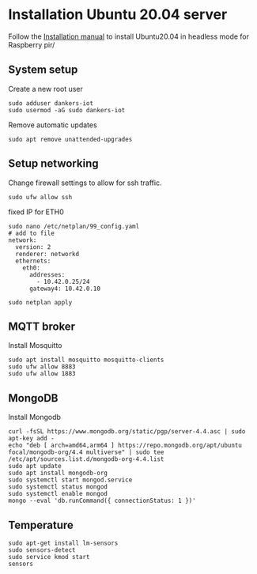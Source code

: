 # Installation Ubuntu 20.04 server

Follow the [Installation manual](https://roboticsbackend.com/install-ubuntu-on-raspberry-pi-without-monitor/ "Installation manual") to install Ubuntu20.04 in headless mode for Raspberry pir/

## System setup
Create a new root user
```
sudo adduser dankers-iot
sudo usermod -aG sudo dankers-iot
```
Remove automatic updates
```
sudo apt remove unattended-upgrades
```


## Setup networking

Change firewall settings to allow for ssh traffic.
```
sudo ufw allow ssh
```

fixed IP for ETH0
```
sudo nano /etc/netplan/99_config.yaml
# add to file
network:
  version: 2
  renderer: networkd
  ethernets:
    eth0:
      addresses:
        - 10.42.0.25/24
      gateway4: 10.42.0.10

sudo netplan apply
```

## MQTT broker
Install Mosquitto 

```
sudo apt install mosquitto mosquitto-clients
sudo ufw allow 8883
sudo ufw allow 1883
```

## MongoDB
Install Mongodb
```shell script
curl -fsSL https://www.mongodb.org/static/pgp/server-4.4.asc | sudo apt-key add -
echo "deb [ arch=amd64,arm64 ] https://repo.mongodb.org/apt/ubuntu focal/mongodb-org/4.4 multiverse" | sudo tee /etc/apt/sources.list.d/mongodb-org-4.4.list
sudo apt update
sudo apt install mongodb-org
sudo systemctl start mongod.service
sudo systemctl status mongod
sudo systemctl enable mongod
mongo --eval 'db.runCommand({ connectionStatus: 1 })'
```

## Temperature
```shell script
sudo apt-get install lm-sensors
sudo sensors-detect
sudo service kmod start
sensors
```
